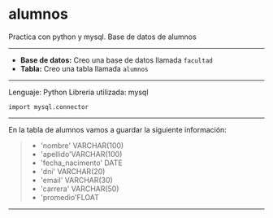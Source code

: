 # alumnos
Practica con python y mysql. Base de datos de alumnos

---
* **Base de datos:** Creo una base de datos llamada `facultad`
* **Tabla:** Creo una tabla llamada `alumnos`

---


Lenguaje: Python
Libreria utilizada: mysql

`import mysql.connector`

---

En la tabla de alumnos vamos a guardar la siguiente información:

> * 'nombre' VARCHAR(100)
> * 'apellido'VARCHAR(100)
> * 'fecha_nacimento' DATE
> * 'dni'  VARCHAR(20) 
> * 'email' VARCHAR(30)
> * 'carrera' VARCHAR(50)
> * 'promedio'FLOAT


---
